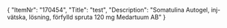 {
  "ItemNr": "170454",
  "Title": "test",
  "Description": "Somatulina Autogel, inj-vätska, lösning, förfylld spruta 120 mg Medartuum AB"
}